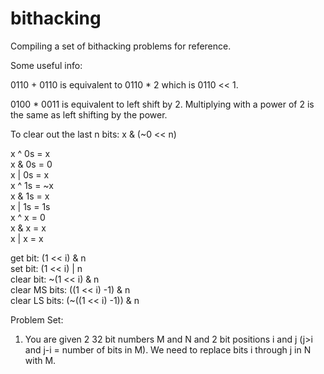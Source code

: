 # bithacking
Compiling a set of bithacking problems for reference.  

Some useful info:  

0110 + 0110 is equivalent to 0110 * 2 which is 0110 << 1.  

0100 * 0011 is equivalent to left shift by 2. Multiplying with a power of 2 is the same as left shifting by the power.  

To clear out the last n bits: x & (~0 << n)  
  
x ^ 0s = x  
x & 0s = 0  
x | 0s = x  
x ^ 1s = ~x  
x & 1s = x  
x | 1s = 1s  
x ^ x = 0  
x & x = x  
x | x = x  
  
get bit: (1 << i) & n  
set bit: (1 << i) | n  
clear bit: ~(1 << i) & n  
clear MS bits: ((1 << i) -1) & n  
clear LS bits:  (~((1 << i) -1)) & n 

Problem Set:  

1. You are given 2 32 bit numbers M and N and 2 bit positions i and j (j>i and j-i = number of bits in M). We need to replace bits i through j in N with M.
  


